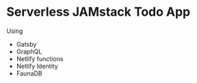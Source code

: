 # Serverless JAMstack Todo App

Using
- Gatsby
- GraphQL
- Netlify functions
- Netlify Identity
- FaunaDB

